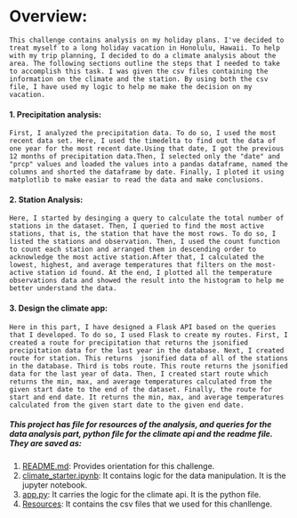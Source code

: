 # **Overview:**
    This challenge contains analysis on my holiday plans. I've decided to treat myself to a long holiday vacation in Honolulu, Hawaii. To help with my trip planning, I decided to do a climate analysis about the area. The following sections outline the steps that I needed to take to accomplish this task. I was given the csv files containing the information on the climate and the station. By using both the csv file, I have used my logic to help me make the decision on my vacation. 

#### 1. Precipitation analysis: 
    First, I analyzed the precipitation data. To do so, I used the most recent data set. Here, I used the timedelta to find out the data of one year for the most recent date.Using that date, I got the previous 12 months of precipitation data.Then, I selected only the "date" and "prcp" values and loaded the values into a pandas dataframe, named the columns and shorted the dataframe by date. Finally, I ploted it using matplotlib to make easiar to read the data and make conclusions. 
 
#### 2. Station Analysis:
    Here, I started by desinging a query to calculate the total number of stations in the dataset. Then, I queried to find the most active stations, that is, the station that have the most rows. To do so, I listed the stations and observation. Then, I used the count function to count each station and arranged them in descending order to acknowledge the most active station.After that, I calculated the lowest, highest, and average temperatures that filters on the most-active station id found. At the end, I plotted all the temperature observations data and showed the result into the histogram to help me better understand the data.

#### 3. Design the climate app: 
    Here in this part, I have designed a Flask API based on the queries that I developed. To do so, I used Flask to create my routes. First, I created a route for precipitation that returns the jsonified precipitation data for the last year in the database. Next, I created route for station. This returns  jsonified data of all of the stations in the database. Third is tobs route. This route returns the jsonified data for the last year of data. Then, I created start route which returns the min, max, and average temperatures calculated from the given start date to the end of the dataset. Finally, the route for start and end date. It returns the min, max, and average temperatures calculated from the given start date to the given end date.
 
##### This project has file for resources of the analysis, and queries for the data analysis part, python file for the climate api and the readme file. They are saved as:

1. [README.md](https://github.com/shikhasitaula/sqlalchemy_challenge/blob/main/README.md): Provides orientation for this challenge.
2. [climate_starter.ipynb](https://github.com/shikhasitaula/sqlalchemy_challenge/blob/main/climate_starter.ipynb): It contains logic for the data manipulation. It is the jupyter notebook.
3. [app.py](https://github.com/shikhasitaula/sqlalchemy_challenge/blob/main/app.py): It carries the logic for the climate api. It is the python file.
4. [Resources](https://github.com/shikhasitaula/sqlalchemy_challenge/tree/main/Resources): It contains the csv files that we used for this chanllenge.